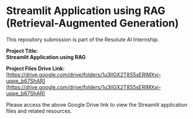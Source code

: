 # Streamlit Application using RAG (Retrieval-Augmented Generation)

This repository submission is part of the Resolute AI Internship.

**Project Title:**  
**Streamlit Application using RAG**

**Project Files Drive Link:**  
[https://drive.google.com/drive/folders/1u3lIGX2T8S5sERlMXxj-uppe_b67ShAR](https://drive.google.com/drive/folders/1u3lIGX2T8S5sERlMXxj-uppe_b67ShAR)

Please access the above Google Drive link to view the Streamlit application files and related resources.

